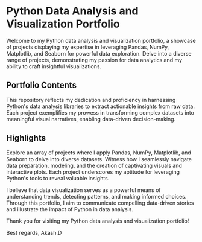 # Python Data Analysis and Visualization Portfolio

Welcome to my Python data analysis and visualization portfolio, a showcase of projects displaying my expertise in leveraging Pandas, NumPy, Matplotlib, and Seaborn for powerful data exploration. Delve into a diverse range of projects, demonstrating my passion for data analytics and my ability to craft insightful visualizations.

## Portfolio Contents

This repository reflects my dedication and proficiency in harnessing Python's data analysis libraries to extract actionable insights from raw data. Each project exemplifies my prowess in transforming complex datasets into meaningful visual narratives, enabling data-driven decision-making.

## Highlights

Explore an array of projects where I apply Pandas, NumPy, Matplotlib, and Seaborn to delve into diverse datasets. Witness how I seamlessly navigate data preparation, modeling, and the creation of captivating visuals and interactive plots. Each project underscores my aptitude for leveraging Python's tools to reveal valuable insights.

I believe that data visualization serves as a powerful means of understanding trends, detecting patterns, and making informed choices. Through this portfolio, I aim to communicate compelling data-driven stories and illustrate the impact of Python in data analysis.

Thank you for visiting my Python data analysis and visualization portfolio!

Best regards,
Akash.D
